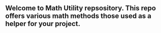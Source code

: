 ## Welcome to Math Utility repsository. This repo offers various math methods those used as a helper for your project.
